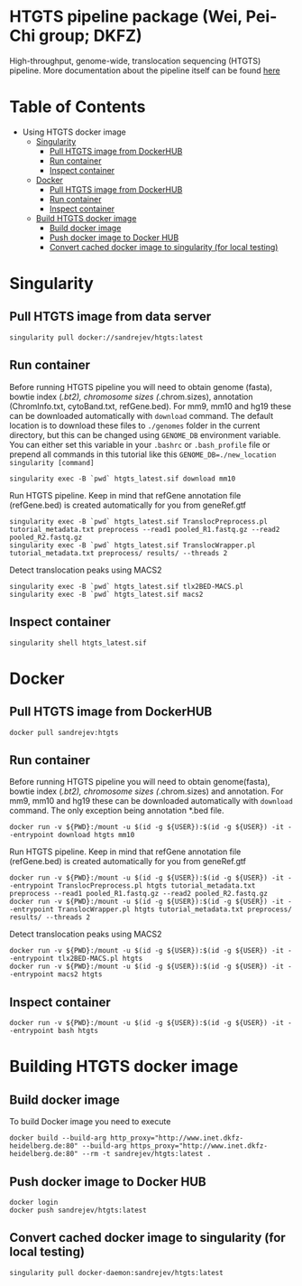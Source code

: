 HTGTS pipeline package (Wei, Pei-Chi group; DKFZ)
====================================================
High-throughput, genome-wide, translocation sequencing (HTGTS) pipeline. More documentation about the pipeline itself can be found [here](https://robinmeyers.github.io/transloc_pipeline)


Table of Contents
=================

  * Using HTGTS docker image
    * [Singularity](#singularity) 
      * [Pull HTGTS image from DockerHUB](#singularity-pull)
      * [Run container](#singularity-run)
      * [Inspect container](#singularity-inspect)
    * [Docker](#docker) 
      * [Pull HTGTS image from DockerHUB](#docker-pull)
      * [Run container](#docker-run)
      * [Inspect container](#docker-inspect)
    * [Build HTGTS docker image](#build) 
      * [Build docker image](#build-build)
      * [Push docker image to Docker HUB](#build-build)
      * [Convert cached docker image to singularity (for local testing)](#build-convert)

<a name="singularity">Singularity</a>
====================================================

<a name="singularity-pull">Pull HTGTS image from data server</a>
----------------------------------------------------
```console
singularity pull docker://sandrejev/htgts:latest
```

<a name="singularity-run">Run container</a>
----------------------------------------------------
Before running HTGTS pipeline you will need to obtain genome (fasta), bowtie index (*.bt2), chromosome sizes (*.chrom.sizes), annotation (ChromInfo.txt, cytoBand.txt, refGene.bed). For mm9, mm10 and hg19 these can be downloaded automatically with `download` command. 
The default location is to download these files to `./genomes` folder in the current directory, but this can be changed using `GENOME_DB` environment variable. You can either set this variable in your `.bashrc` or `.bash_profile` file or prepend all commands in this 
tutorial like this `GENOME_DB=./new_location singularity [command]`
```console
singularity exec -B `pwd` htgts_latest.sif download mm10
```

Run HTGTS pipeline. Keep in mind that refGene annotation file (refGene.bed) is created automatically for you from geneRef.gtf 
```console
singularity exec -B `pwd` htgts_latest.sif TranslocPreprocess.pl tutorial_metadata.txt preprocess --read1 pooled_R1.fastq.gz --read2 pooled_R2.fastq.gz
singularity exec -B `pwd` htgts_latest.sif TranslocWrapper.pl tutorial_metadata.txt preprocess/ results/ --threads 2
```

Detect translocation peaks using MACS2
```console
singularity exec -B `pwd` htgts_latest.sif tlx2BED-MACS.pl
singularity exec -B `pwd` htgts_latest.sif macs2
```

<a name="singularity-inspect">Inspect container</a>
----------------------------------------------------
```console
singularity shell htgts_latest.sif
```

<a name="docker">Docker</a>
====================================================

<a name="docker-pull">Pull HTGTS image from DockerHUB</a>
----------------------------------------------------
```console
docker pull sandrejev:htgts
```

<a name="docker-run">Run container</a>
----------------------------------------------------
Before running HTGTS pipeline you will need to obtain genome(fasta), bowtie index (*.bt2), chromosome sizes (*.chrom.sizes) and annotation. For mm9, mm10 and hg19 these can be downloaded automatically with `download` command. The only exception being
annotation *.bed file.
```console
docker run -v ${PWD}:/mount -u $(id -g ${USER}):$(id -g ${USER}) -it --entrypoint download htgts mm10
```

Run HTGTS pipeline. Keep in mind that refGene annotation file (refGene.bed) is created automatically for you from geneRef.gtf 
```console
docker run -v ${PWD}:/mount -u $(id -g ${USER}):$(id -g ${USER}) -it --entrypoint TranslocPreprocess.pl htgts tutorial_metadata.txt preprocess --read1 pooled_R1.fastq.gz --read2 pooled_R2.fastq.gz
docker run -v ${PWD}:/mount -u $(id -g ${USER}):$(id -g ${USER}) -it --entrypoint TranslocWrapper.pl htgts tutorial_metadata.txt preprocess/ results/ --threads 2
```

Detect translocation peaks using MACS2
```console
docker run -v ${PWD}:/mount -u $(id -g ${USER}):$(id -g ${USER}) -it --entrypoint tlx2BED-MACS.pl htgts
docker run -v ${PWD}:/mount -u $(id -g ${USER}):$(id -g ${USER}) -it --entrypoint macs2 htgts
```

<a name="docker-inspect">Inspect container</a>
----------------------------------------------------
```console
docker run -v ${PWD}:/mount -u $(id -g ${USER}):$(id -g ${USER}) -it --entrypoint bash htgts
```

<a name="build">Building HTGTS docker image</a>
====================================================

<a name="build-build">Build docker image</a>
----------------------------------------------------
To build Docker image you need to execute
```console
docker build --build-arg http_proxy="http://www.inet.dkfz-heidelberg.de:80" --build-arg https_proxy="http://www.inet.dkfz-heidelberg.de:80" --rm -t sandrejev/htgts:latest .
```

<a name="build-push">Push docker image to Docker HUB</a>
----------------------------------------------------
```console
docker login
docker push sandrejev/htgts:latest
```

<a name="build-convert">Convert cached docker image to singularity (for local testing)</a>
----------------------------------------------------
```console
singularity pull docker-daemon:sandrejev/htgts:latest
```
